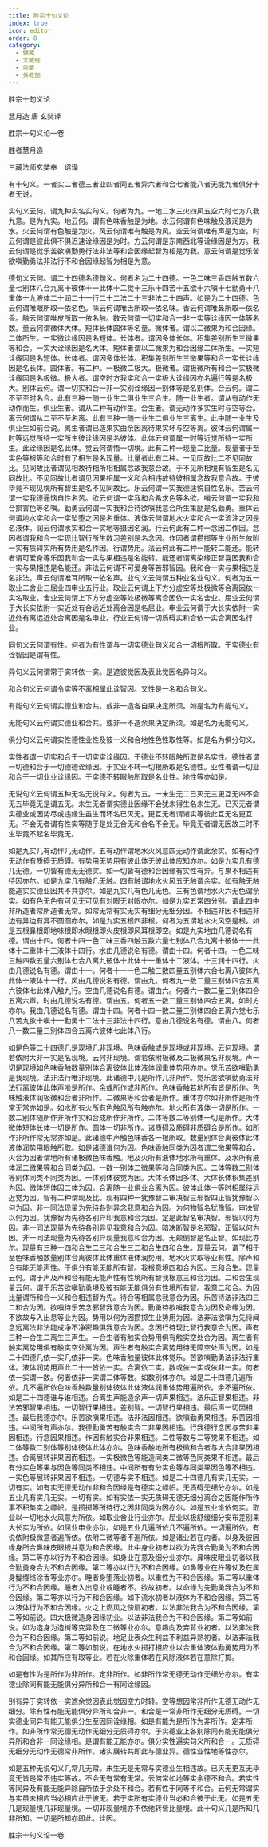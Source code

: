 ```yaml
---
title: 胜宗十句义论
index: true
icon: editor
order: 8
category:
  - 佛藏
  - 大藏经
  - 杂藏
  - 外教部
---
```


  胜宗十句义论  

慧月造  唐 玄奘译  

胜宗十句义论一卷  

胜者慧月造  

三藏法师玄奘奉　诏译  

有十句义。一者实二者德三者业四者同五者异六者和合七者能八者无能九者俱分十者无说。  

实句义云何。谓九种实名实句义。何者为九。一地二水三火四风五空六时七方八我九意。是为九实。地云何。谓有色味香触是为地。水云何谓有色味触及液润是为水。火云何谓有色触是为火。风云何谓唯有触是为风。空云何谓唯有声是为空。时云何谓是彼此俱不俱迟速诠缘因是为时。方云何谓是东南西北等诠缘因是为方。我云何谓是觉乐苦欲嗔勤勇行法非法等和合因缘起智为相是为我。意云何谓是觉乐苦欲嗔勤勇法非法行不和合因缘起智为相是为意。  

德句义云何。谓二十四德名德句义。何者名为二十四德。一色二味三香四触五数六量七别体八合九离十彼体十一此体十二觉十三乐十四苦十五欲十六嗔十七勤勇十八重体十九液体二十润二十一行二十二法二十三非法二十四声。如是为二十四德。色云何谓唯眼所取一依名色。味云何谓唯舌所取一依名味。香云何谓唯鼻所取一依名香。触云何谓唯皮所取一依名触。数云何谓一切实和合一非一实等诠缘因一体等名数。量云何谓微体大体。短体长体圆体等名量。微体者。谓以二微果为和合因缘。二体所生。一实微诠缘因是名短体。长体者。谓因多体长体。积集差别所生三微果等和合。一实大诠缘因是名大体。短体者谓以二微果为和合因缘二体所生。一实短诠缘因是名短体。长体者。谓因多体长体。积集差别所生三微果等和合一实长诠缘因是名长体。圆体者。有二种。一极微二极大。极微者。谓极微所有和合一实极微诠缘因是名极微。极大者。谓空时方我实和合一实极大诠缘因亦名遍行等是名极大。别体云何。谓一切实和合一非一实别诠缘因一别体等是名别体。合云何。谓二不至至时名合。此有三种一随一业生二俱业生三合生。随一业生者。谓从有动作无动作而生。俱业生者。谓从二种有动作生。合生者。谓无动作多实生时与空等合。离云何谓从二至不至名离。此有三种一随一业生二俱业生三离生。此中随一业生及俱业生如前合说。离生者谓已造果实由余因离待果实坏与空等离。彼体云何谓属一时等远觉所待一实所生彼诠缘因是名彼体。此体云何谓属一时等近觉所待一实所生。此诠缘因是名此体。觉云何谓悟一切境。此有二种一现量二比量。现量者于至实色等根等和合时有了相生是名现量。比量者此有二种。一见同故比二不见同故比。见同故比者谓见相故待相所相相属念故我意合故。于不见所相境有智生是名见同故比。不见同故比者谓见因果相属一义和合相违故待彼相属念故我意合故。于彼毕竟不现见境所有智生是名不见同故比。乐云何谓一实我德适悦自性名乐。苦云何谓一实我德逼恼自性名苦。欲云何谓一实我和合希求色等名欲。嗔云何谓一实我和合损害色等名嗔。勤勇云何谓一实我和合待欲嗔我意合所生策励是名勤勇。重体云何谓地水实和合一实坠堕之因是名重体。液体云何谓地水火实和合一实流注之因是名液体。润云何谓水实和合一实地等摄因名润。行云何此有二种一念因二作因。念因者谓我和合一实现比智行所生数习差别是名念因。作因者谓攒掷等生业所生依附一实有质碍实所有势用是名作因。行谓势用。法云何此有二种一能转二能还。能转者谓可爱身等乐因我和合一实与果相违是名能转。能还者谓离染缘正智喜因我和合一实与果相违是名能还。非法云何谓不可爱身等苦邪智因。我和合一实与果相违是名非法。声云何谓唯耳所取一依名声。业句义云何谓五种业名业句义。何者为五一取业二舍业三屈业四申业五行业。取业云何谓上下方分虚空等处极微等合离因依一实名取业。舍业云何谓上下方分虚空等处极微等离合因依一实名舍业。屈业云何谓于大长实依附一实近处有合远近处离合因是名屈业。申业云何谓于大长实依附一实近处有离远近处合离因是名申业。行业云何谓一切质碍实和合依一实合离因名行业。  

同句义云何谓有性。何者为有性谓与一切实德业句义和合一切根所取。于实德业有诠智因是谓有性。  

异句义云何谓常于实转依一实。是遮彼觉因及表此觉因名异句义。  

和合句义云何谓令实等不离相属此诠智因。又性是一名和合句义。  

有能句义云何谓实德业和合共。或非一造各自果决定所须。如是名为有能句义。  

无能句义云何谓实德业和合共。或非一不造余果决定所须。如是名为无能句义。  

俱分句义云何谓实性德性业性及彼一义和合地性色性取性等。如是名为俱分句义。  

实性者谓一切实和合于一切实实诠缘因。于德业不转眼触所取是名实性。德性者谓一切德和合于一切德德诠缘因。于实业不转一切根所取是名德性。业性者谓一切业和合于一切业业诠缘因。于实德不转眼触所取是名业性。地性等亦如是。  

无说句义云何谓五种无名无说句义。何者为五。一未生无二已灭无三更互无四不会无五毕竟无是谓五无。未生无者谓实德业因缘不会犹未得生名未生无。已灭无者谓实德业或因势尽或违缘生虽生而坏名已灭无。更互无者谓诸实等彼此互无名更互无。不会无者谓有性实等随于是处无合无和合名不会无。毕竟无者谓无因故三时不生毕竟不起名毕竟无。  

如是九实几有动作几无动作。五有动作谓地水火风意四无动作谓此余实。如有动作无动作有质碍无质碍。有势用无势用有彼此体无彼此体应知亦尔。如是九实几有德几无德。一切皆有德无无德实。如一切皆有德和合因缘有实性有异。与果不相违有待因亦尔。如是九实几有触几无触。四有触谓地水火风五无触谓余实。如有触无触能造实实德业因共不共亦尔。如是九实几有色几无色。三有色谓地水火六无色谓余实。如有色无色有可见无可见有对眼无对眼亦尔。如是九实五常四分别。谓此四中非所造者常所造者无常。如常无常有实无实有细分无细分因。不相违非因不相违非边有异边有异不圆圆亦尔。如是九实五根四非根。何者为五谓地水火风空是根。如是五根鼻根即地味根即水眼根即火皮根即风耳根即空。如是九实地由几德说名有德。谓由十四。何者十四一色二味三香四触五数六量七别体八合九离十彼体十一此体十二重体十三液体十四行。水由几德说名有德。谓由十四。何者十四。一色二味三触四数五量六别体七合八离九彼体十此体十一重体十二液体。十三润十四行。火由几德说名有德。谓由十一。何者十一一色二触三数四量五别体六合七离八彼体九此体十液体十一行。风由几德说名有德。谓由九。何者九一数二量三别体四合五离六彼体七此体八触九行。空由几德说名有德。谓由六。何者六一数二量三别体四合五离六声。时由几德说名有德。谓由五。何者五一数二量三别体四合五离。如时方亦尔。我由几德说名有德。谓由十四。何者十四一数二量三别体四合五离六觉七乐八苦九欲十嗔十一勤勇十二法十三非法十四行。意由几德说名有德。谓由八。何者八一数二量三别体四合五离六彼体七此体八行。  

如是色等二十四德几是现境几非现境。色味香触或是现境或非现境。云何现境。谓若依附大非一实是名现境。云何非现境。谓若依附极微及二极微果名非现境。声一切是现境如色味香触数量别体合离彼体此体液体润重体势用亦尔。觉乐苦欲嗔勤勇是我现境。法非法行唯非现境。此诸德中几是所作几非所作。觉乐苦欲嗔勤勇法非法行离彼体此体声唯是所作。余或所作或非所作。色味香触若地所有皆是所作。色味触液体润极微和合者非所作。二微果等和合者是所作。重体亦尔如非所作是所作常无常亦如是。如水所有火所有色触风所有触亦尔。地火所有液体一切是所作。一数二别体随所作非所作实和合成所作非所作。二体等数二等别体一切是所作。大体微体短体长体一切是所作。圆体一切非所作。诸质碍及质碍非质碍合是所作。如所作非所作常无常亦如是。此诸德中声触色味香各一根所取。数量别体合离彼体此体液体润势用眼触所取。如是诸德谁何为因。色味香触同类为因者谓二微果等和合。火合为因者谓地所有诸极微色味香触。地及火所有液体地水所有重体。及水所有液体润二微果等和合同类为因。一数一别体二微果等和合同类为因。二体等数二别体等别体同类不同类为因。一体别体彼觉为因。大体长体因多体。大体长体积集差别为因。微体短体因二体为因。合离随一业俱业合离为因。彼体此体一等时相属待远近觉为因。智有二种谓现及比。现有四种一犹豫智二审决智三邪智四正智犹豫智以何为因。非一同法现量为先待各别异念我意和合为因。为何物智名犹豫智。审决智以何为因。犹豫智为先待各别异印我意和合为因。定是此智名审决智。邪智以何为因。非一同法现量为先待各别异见我意和合为因。暗决断智是名邪智。正智以何为因。非一同法现量为先待各别异现量我意和合为因。无颠倒智是名正智。如现比亦尔。现量有三种一四和合生二三和合生三二和合生四和合生。现量云何。谓了相于至色味香触数量别体合离彼体此体重体液体润势用。地水火实取等业有性。除声和合有能无能声性。于俱分有能无能所有智。我根意境四和合为因。三和合生。现量云何。谓于声及声和合有能无能声性有性境所有智我根意三和合为因。二和合生现量云何。谓于乐苦欲嗔勤勇境及彼有能无能俱分有性境所有智。我意二和合。为因比量谓所和合一义和合相违智为先。待合等相属念我意合为因。乐苦待法非法四三二和合为因。欲嗔待乐苦念邪智我意合为因。勤勇待欲嗔我意合为因及命缘为因。不欲故与入出息等业为因。势用以何为因攒掷生业势用为因。法非法欲嗔为先待闻念远离法非法能成净不净密趣俱我意合为因。念因行待现比智行我意合为因。声有三种一合生二离生三声生。一合生者有触实合势用俱有触实空处合为因。离生者有触实离势用俱有触实空处离为因。声生者有触实合离势用待无障空处声为因。如是二十四德几依一实几依非一实。色味香触量彼体此体觉乐。苦欲嗔勤勇法非法行重体。液体润势用声此二十一皆依一实。合离依二实。数或依一实或依非一实。何者依一实谓一数。何者依非一实谓二体等数。如数别体亦尔。如是二十四德几遍所依。几不遍所依色味香触数量别体彼体此体液体润重体势用遍所依。余不遍所依。如是二十四德谁与谁相违。合离生声能造余声一切声果相违。法乐正智果相违。非法苦邪智果相违。一切智行果相违。差别智。一切智行果相违。最后声一切因相违。最后我德亦尔。乐苦欲嗔果相违。法非法因相违。欲嗔勤勇果相违。乐苦因相违。中间所有声亦尔。我德勤勇苦有触实合二非果因相违。行我德行念因与苦非果因相违。行念因果相违。作因有触实合非果相违。二性等数与二等觉果不相违。如二体等数二别体等别体彼体此体亦尔。色味香触地所有极微和合者与大合非果因相违。合离展转非果因而相违。一实极微色等能造同类二微等色同类果不相违。最后有分实色等果与因色等同类不相违。中间所有有分实色等与同类果因色等不相违。一实色等展转非果因不相违。一切德与实不相违。如是二十四德几有实几无实。一切有实。如有实无德无动作非和合因缘是有德实之幖帜。无质碍无细分亦尔。如是五业几有实几无实。一切有实。如有实依一实无质碍无德无细分离合之因能作所作事不积集实之幖帜。是攒掷等所待行之因非同类为因亦尔。如是五业谁依何实。取业以一切地水火风意为所依。如取业舍业行业亦尔。屈业以极舒缓细分安布差别果大长实为所依。如屈业申业亦尔。如是五业几遍所依几不遍所依。一切遍所依。有说依附极微意者遍所依。依附二微等者不遍所依。如是诸业若在内者。以身及彼因缘身所合鼻味皮眼根并意为和合因缘。此中身业初者以欲为先我合勤勇为不和合因缘。第二等亦以行为不和合因缘。如身业在意及细分业亦尔。鼻味皮眼业初者以我合勤勇身合为不和合因缘。第二等亦以行为不和合因缘。如鼻等业在杵等仗及在属身鬘缨络涂香等业亦尔。睡者身堕落业初者。以重性为不和合因缘。第二等以重体行为不和合因缘。睡者入出息业或睡者不。欲故初者。以命缘为先勤勇我合为不和合因缘。第二等亦以行为不和合因缘。如下流水初者以液体为不和合因缘。第二等以液体行为不和合因缘。火之上燃风之傍扇初者。以法非法我合为不和合因缘。第二等如前说。四大极微造身因缘初业。以法非法我合为不和合因缘。第二等如前说。如为造身为造树等变异及在二微等业亦尔。意趣向及弃背业初者。以法非法我合为不和合因缘。第二等如前说。地足业表众生利益不利益异熟初者。以法非法我合为不和合因缘。第二等如前说。在地水火掷打相应业以合重体液体勤勇势用为不和合因缘。如其所应有取等业。若在火除重体若在风除液体若在意除打掷。  

如是有性为是所作为非所作。定非所作。如非所作常无德无动作无细分亦尔。有实德业除同有能无能俱分异所和合一有同诠缘因。  

别有异于实转依一实遮余觉因表此觉因空方时转。空等想因常非所作无德无动作无细分。除有性有能无能俱分异所和合非一。和合是一常非所作无细分无质碍。一切实德业同异有能无能俱分生至因同诠缘相。如是有能为是所作为非所作。定非所作。如非所作常无德无动作无细分无质碍亦尔。于实德业上各别除同有能无能俱分异所和合非一同诠缘相。是谓有能无能亦尔。俱分实性遍实句义所和合一。无质碍无细分无动作无德常非所作。诸实展转共即此与德业异。德性业性地等性亦尔。  

如是五种无说句义几常几无常。未生无是无常与实德业生相违故。已灭无更互无毕竟无皆是常不违实等故。不会无有常有无常。云何常如地等实余德不和合。若实性等同异及有能无能异除自所依于余处不和合。若有性于同等不和合。云何无常谓实与实虽未相应当必相应此于彼无。若于实所有实德业当必和合彼于此无。如是五无几是现量境几非现量境。一切非现量境亦不依他转皆比量境。此十句义几是所知几非所知。一切是所知亦即此。诠因。  

胜宗十句义论一卷  
